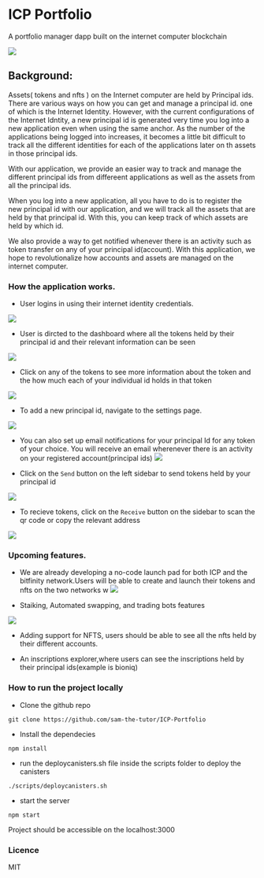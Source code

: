 # ICP Portfolio

A portfolio manager dapp built on the internet computer blockchain

![](./src/assets/Screenshot%20from%202024-02-18%2015-53-22.png)

## Background:

Assets( tokens and nfts ) on the Internet computer are held by Principal ids. There are various ways on how you can get and manage a principal id. one of which is the Internet Identity. However, with the current configurations of the Internet Idntity, a new principal id is generated very time you log into a new application even when using the same anchor. As the number of the applications being logged into increases, it becomes a little bit difficult to track all the different identities for each of the applications later on th assets in those principal ids.

With our application, we provide an easier way to track and manage the different principal ids from differeent applications as well as the assets from all the principal ids.

When you log into a new application, all you have to do is to register the new principal id with our application, and we will track all the assets that are held by that principal id. With this, you can keep track of which assets are held by which id.

We also provide a way to get notified whenever there is an activity such as token transfer on any of your principal id(account).
With this application, we hope to revolutionalize how accounts and assets are managed on the internet computer.

### How the application works.

- User logins in using their internet identity credentials.

![](./src/assets/Screenshot%20from%202024-02-18%2016-16-16.png)

- User is dircted to the dashboard where all the tokens held by their principal id and their relevant information can be seen

![](./src/assets/Screenshot%20from%202024-02-18%2016-05-08.png)

- Click on any of the tokens to see more information about the token and the how much each of your individual id holds in that token

![](./src/assets/Screenshot%20from%202024-02-18%2016-18-52.png)

- To add a new principal id, navigate to the settings page.

![](./src/assets/Screenshot%20from%202024-02-18%2015-54-32.png)

- You can also set up email notifications for your principal Id for any token of your choice.
  You will receive an email wherenever there is an activity on your registered account(principal ids)
  ![](./src/assets/Screenshot%20from%202024-02-18%2015-55-14.png)

- Click on the `Send` button on the left sidebar to send tokens held by your principal id

![](./src/assets/Screenshot%20from%202024-02-18%2016-04-55.png)

- To recieve tokens, click on the `Receive` button on the sidebar to scan the qr code or copy the relevant address

![](./src/assets/Screenshot%20from%202024-02-18%2016-04-42.png)

### Upcoming features.

- We are already developing a no-code launch pad for both ICP and the bitfinity network.Users will be able to create and launch their tokens and nfts on the two networks w
  ![](./src/assets/Screenshot%20from%202024-02-18%2016-05-19.png)

- Staiking, Automated swapping, and trading bots features

![](./src/assets/Screenshot%20from%202024-02-18%2016-18-52.png)

- Adding support for NFTS, users should be able to see all the nfts held by their different accounts.

- An inscriptions explorer,where users can see the inscriptions held by their principal ids(example is bioniq)

### How to run the project locally

- Clone the github repo

```
git clone https://github.com/sam-the-tutor/ICP-Portfolio
```

- Install the dependecies

```
npm install
```

- run the deploycanisters.sh file inside the scripts folder to deploy the canisters

```
./scripts/deploycanisters.sh
```

- start the server

```
npm start
```

Project should be accessible on the localhost:3000

### Licence

MIT
